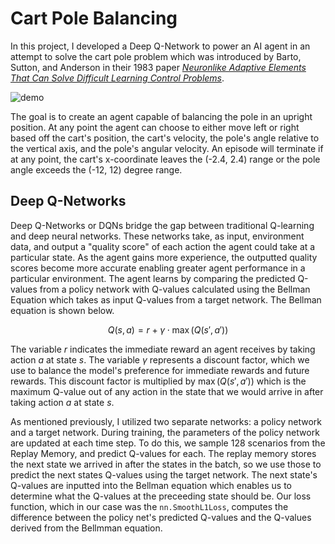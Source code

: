 # Cart Pole Balancing

In this project, I developed a Deep Q-Network to power an AI agent in an attempt to solve the cart pole problem which was introduced by Barto, Sutton, and Anderson in their 1983 paper *[Neuronlike Adaptive Elements That Can Solve Difficult Learning Control Problems](https://ieeexplore.ieee.org/document/6313077)*.

![demo](https://gymnasium.farama.org/_images/cart_pole.gif)

The goal is to create an agent capable of balancing the pole in an upright position. At any point the agent can choose to either move left or right based off the cart's position, the cart's velocity, the pole's angle relative to the vertical axis, and the pole's angular velocity. 
An episode will terminate if at any point, the cart's x-coordinate leaves the (-2.4, 2.4) range or the pole angle exceeds the (-12, 12) degree range. 

## Deep Q-Networks
Deep Q-Networks or DQNs bridge the gap between traditional Q-learning and deep neural networks. These networks take, as input, environment data, and output a "quality score" of each action the agent could take at a particular state. As the agent gains more experience, the outputted quality scores become more accurate enabling greater agent performance in a particular environment. The agent learns by comparing the predicted Q-values from a policy network with Q-values calculated using the Bellman Equation which takes as input Q-values from a target network. The Bellman equation is shown below.

$$Q(s, a) = r + \gamma \cdot \max(Q(s', a'))$$

The variable $r$ indicates the immediate reward an agent receives by taking action $a$ at state $s$. The variable $\gamma$ represents a discount factor, which we use to balance the model's preference for immediate rewards and future rewards. This discount factor is multiplied by $\max(Q(s', a'))$ which is the maximum Q-value out of any action in the state that we would arrive in after taking action $a$ at state $s$.

As mentioned previously, I utilized two separate networks: a policy network and a target network. During training, the parameters of the policy network are updated at each time step. To do this, we sample 128 scenarios from the Replay Memory, and predict Q-values for each. The replay memory stores the next state we arrived in after the states in the batch, so we use those to predict the next states Q-values using the target network. The next state's Q-values are inputted into the Bellman equation which enables us to determine what the Q-values at the preceeding state should be. Our loss function, which in our case was the `nn.SmoothL1Loss`, computes the difference between the policy net's predicted Q-values and the Q-values derived from the Bellmman equation.
